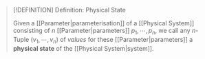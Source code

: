 >[!DEFINITION] Definition: Physical State
>
>Given a [[Parameter|parameterisation]] of a [[Physical System]] consisting of $n$ [[Parameter|parameters]] $p_1,\cdots,p_n$, we call any $n$-Tuple $(v_1,\cdots,v_n)$ of *values* for these [[Parameter|parameters]] a **physical state** of the [[Physical System|system]].
>